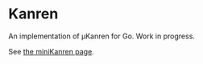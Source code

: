 # Kanren

An implementation of µKanren for Go. Work in progress.

See [the miniKanren page](http://minikanren.org/).

